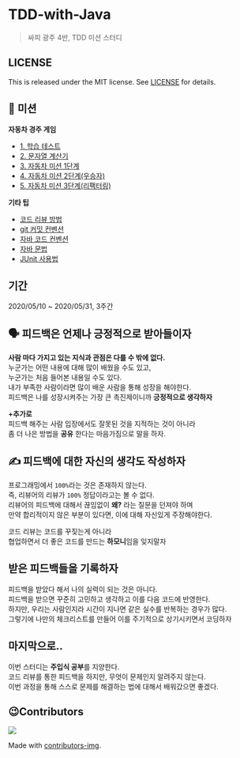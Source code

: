 # TDD-with-Java   
> 싸피 광주 4반, TDD 미션 스터디      

## LICENSE
This is released under the MIT license. See [LICENSE](https://github.com/SSAFY5thGwangJu4C/TDD-with-Java/blob/main/LICENSE) for details.

## 📖 미션  
**자동차 경주 게임**
* [1. 학습 테스트](https://github.com/SSAFY5thGwangJu4C/TDD-with-Java/blob/main/mission/racingcar/01%20step.md)  
* [2. 문자열 계산기]()  
* [3. 자동차 미션 1단계]()   
* [4. 자동차 미션 2단계(우승자)]()  
* [5. 자동차 미션 3단계(리팩터링)]() 
  
**기타 팁** 
* [코드 리뷰 방법](https://github.com/next-step/nextstep-docs/tree/master/codereview)    
* [git 커밋 컨벤션](https://github.com/SSAFY5thGwangJu4C/TDD-with-Java/blob/main/reference/gitCommitConvention.md)
* [자바 코드 컨벤션](https://github.com/SSAFY5thGwangJu4C/TDD-with-Java/blob/main/reference/javaCodeConvention.md)  
* [자바 문법](https://github.com/SSAFY5thGwangJu4C/TDD-with-Java/tree/main/reference/java)    
* [JUnit 사용법](https://github.com/SSAFY5thGwangJu4C/TDD-with-Java/blob/main/reference/JUnit)  
   
## 기간     
2020/05/10 ~ 2020/05/31, 3주간        
                 
## 🗣 피드백은 언제나 긍정적으로 받아들이자       
**사람 마다 가지고 있는 지식과 관점은 다를 수 밖에 없다.**       
누군가는 어떤 내용에 대해 많이 배웠을 수도 있고,              
누군가는 처음 들어본 내용일 수도 있다.             
내가 부족한 사람이라면 많이 배운 사람을 통해 성장을 해야한다.      
피드백은 나를 성장시켜주는 가장 큰 촉진제이니까 **긍정적으로 생각하자**            
            
**+추가로**      
피드백 해주는 사람 입장에서도 잘못된 것을 지적하는 것이 아니라      
좀 더 나은 방법을 **공유** 한다는 마음가짐으로 말을 하자.    
                
## ✍️ 피드백에 대한 자신의 생각도 작성하자       
     
프로그래밍에서 `100%`라는 것은 존재하지 않는다.       
즉, 리뷰어의 리뷰가 `100%` 정답이라고는 볼 수 없다.    
리뷰어의 피드백에 대해서 끊임없이 **왜?** 라는 질문을 던져야 하며     
만약 합리적이지 않은 부분이 있다면, 이에 대해 자신있게 주장해야한다.  
    
코드 리뷰는 코드를 꾸짖는게 아니라     
협업하면서 더 좋은 코드를 만드는 **하모니**임을 잊지말자   

## 받은 피드백들을 기록하자  
    
피드백을 받았다 해서 나의 실력이 되는 것은 아니다.      
피드백을 받으면 꾸준히 고민하고 생각하고 이를 다음 코드에 반영한다.      
하지만, 우리는 사람인지라 시간이 지나면 같은 실수를 반복하는 경우가 많다.         
그렇기에 나만의 체크리스트를 만들어 이를 주기적으로 상기시키면서 코딩하자   
       
## 마지막으로..       
이번 스터디는 **주입식 공부**를 지양한다.            
코드 리뷰를 통한 피드백을 하지만, 무엇이 문제인지 알려주지 않는다.          
이번 과정을 통해 스스로 문제를 해결하는 법에 대해서 배워갔으면 좋겠다.     
   
## 😉Contributors

<a href="https://github.com/SSAFY-5th-GwanJu-4C/TDD-with-Java/graphs/contributors">
  <img src="https://contrib.rocks/image?repo=SSAFY-5th-GwanJu-4C/TDD-with-Java" />
</a>

Made with [contributors-img](https://contrib.rocks).
